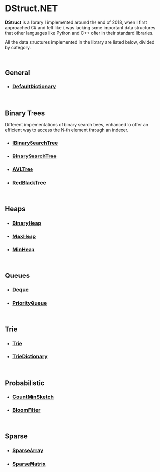 # DStruct.NET

**DStruct** is a library I implemented around the end of 2018, when I first approached C# and felt like it was lacking some important data structures that other languages like Python and C++ offer in their standard libraries.

All the data structures implemented in the library are listed below, divided by category.

<br>

## General

- ### [DefaultDictionary](docs/DefaultDictionary.md)

<br>

## Binary Trees

Different implementations of binary search trees, enhanced to offer an efficient way to access the N-th element through an indexer.


- ### [IBinarySearchTree](docs/BinaryTrees/IBinarySearchTree.md)

- ### [BinarySearchTree](docs/BinaryTrees/BinarySearchTree.md)

- ### [AVLTree](docs/BinaryTrees/AVLTree.md)

- ### [RedBlackTree](docs/BinaryTrees/RedBlackTree.md)

<br>

## Heaps

- ### [BinaryHeap](docs/Heaps/BinaryHeap.md)

- ### [MaxHeap](docs/Heaps/MaxHeap.md)

- ### [MinHeap](docs/Heaps/MinHeap.md)

<br>

## Queues

- ### [Deque](docs/Queues/Deque.md)

- ### [PriorityQueue](docs/Queues/PriorityQueue.md)

<br>

## Trie

- ### [Trie](docs/Trie/Trie.md)

- ### [TrieDictionary](docs/Trie/TrieDictionary.md)

<br>

## Probabilistic

- ### [CountMinSketch](docs/Probabilistic/CountMinSketch.md)

- ### [BloomFilter](docs/Probabilistic/BloomFilter.md)

<br>

## Sparse

- ### [SparseArray](docs/Sparse/SparseArray.md)

- ### [SparseMatrix](docs/Sparse/SparseMatrix.md)

